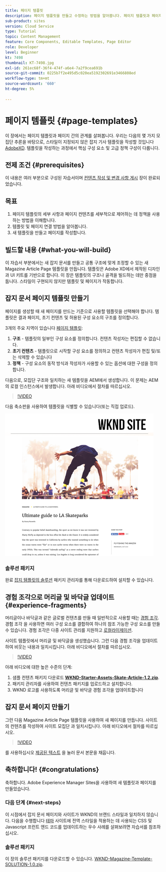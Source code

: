 ```yaml
---
title: 페이지 템플릿
description: 페이지 템플릿을 만들고 수정하는 방법을 알아봅니다. 페이지 템플릿과 페이지 간의 관계를 이해합니다. 컨텐츠에 대한 세부적인 거버넌스 및 브랜드 일관성을 제공하기 위해 페이지 템플릿의 정책을 구성하는 방법을 알아봅니다.  잘 구성된 잡지 기사 템플릿은 Adobe XD의 모집단 을 기반으로 만들어집니다.
sub-product: sites
version: Cloud Service
type: Tutorial
topic: Content Management
feature: Core Components, Editable Templates, Page Editor
role: Developer
level: Beginner
kt: 7498
thumbnail: KT-7498.jpg
exl-id: 261ec68f-36f4-474f-a6e4-7a2f9cea691b
source-git-commit: 0225b7f2e495d5c020ea5192302691e3466808ed
workflow-type: tm+mt
source-wordcount: '660'
ht-degree: 5%

---
```


# 페이지 템플릿 {#page-templates}

이 장에서는 페이지 템플릿과 페이지 간의 관계를 살펴봅니다. 우리는 다음의 몇 가지 모집단 추론을 바탕으로, 스타일이 지정되지 않은 잡지 기사 템플릿을 작성할 것입니다 [AdobeXD](https://www.adobe.com/products/xd.html). 템플릿을 작성하는 과정에서 핵심 구성 요소 및 고급 정책 구성이 다룹니다.

## 전제 조건 {#prerequisites}

이 내용은 여러 부분으로 구성된 자습서이며 [컨텐츠 작성 및 변경 사항 게시](./author-content-publish.md) 장이 완료되었습니다.

## 목표

1. 페이지 템플릿의 세부 사항과 페이지 컨텐츠를 세부적으로 제어하는 데 정책을 사용하는 방법을 이해합니다.
1. 템플릿 및 페이지 연결 방법을 알아봅니다.
1. 새 템플릿을 만들고 페이지를 작성합니다.

## 빌드할 내용 {#what-you-will-build}

이 자습서 부분에서는 새 잡지 문서를 만들고 공통 구조에 맞게 조정할 수 있는 새 Magazine Article Page 템플릿을 만듭니다. 템플릿은 Adobe XD에서 제작된 디자인과 UI 키트를 기반으로 합니다. 이 장은 템플릿의 구조나 골격을 빌드하는 데만 중점을 둡니다. 스타일이 구현되지 않지만 템플릿 및 페이지가 작동합니다.

## 잡지 문서 페이지 템플릿 만들기

페이지를 생성할 때 새 페이지를 만드는 기준으로 사용할 템플릿을 선택해야 합니다. 템플릿은 결과 페이지, 초기 컨텐츠 및 허용된 구성 요소의 구조를 정의합니다.

3개의 주요 지역이 있습니다 [페이지 템플릿](https://experienceleague.adobe.com/docs/experience-manager-cloud-service/sites/authoring/features/templates.html):

1. **구조** - 템플릿의 일부인 구성 요소를 정의합니다. 컨텐츠 작성자는 편집할 수 없습니다.
1. **초기 컨텐츠** - 템플릿으로 시작할 구성 요소를 정의하고 컨텐츠 작성자가 편집 및/또는 삭제할 수 있습니다
1. **정책** - 구성 요소의 동작 방식과 작성자가 사용할 수 있는 옵션에 대한 구성을 정의합니다.

다음으로, 모집단 구조와 일치하는 새 템플릿을 AEM에서 생성합니다. 이 문제는 AEM의 로컬 인스턴스에서 발생합니다. 아래 비디오에서 절차를 따르십시오.

>[!VIDEO](https://video.tv.adobe.com/v/332915/?quality=12&learn=on)

다음 축소판을 사용하여 템플릿을 식별할 수 있습니다(또는 직접 업로드).

![문서 페이지 템플릿 축소판](./assets/page-templates/article-page-template-thumbnail.png)


### 솔루션 패키지

완료 [잡지 템플릿의 솔루션](assets/page-templates/WKND-Magazine-Template-SOLUTION-1.1.zip) 패키지 관리자를 통해 다운로드하여 설치할 수 있습니다.

## 경험 조각으로 머리글 및 바닥글 업데이트 {#experience-fragments}

머리글이나 바닥글과 같은 글로벌 컨텐츠를 만들 때 일반적으로 사용할 때는 [경험 조각](https://experienceleague.adobe.com/docs/experience-manager-learn/sites/experience-fragments/experience-fragments-feature-video-use.html). 경험 조각 을 사용하면 여러 구성 요소를 결합하여 하나의 참조 가능한 구성 요소를 만들 수 있습니다. 경험 조각은 다중 사이트 관리를 지원하고 [로컬라이제이션](https://experienceleague.adobe.com/docs/experience-manager-core-components/using/components/experience-fragment.html?lang=en#localized-site-structure).

사이트 템플릿에서 머리글 및 바닥글을 생성했습니다. 그런 다음 경험 조각을 업데이트하여 비웃는 내용과 일치시킵니다. 아래 비디오에서 절차를 따르십시오.

>[!VIDEO](https://video.tv.adobe.com/v/332916/?quality=12&learn=on)

아래 비디오에 대한 높은 수준의 단계:

1. 샘플 컨텐츠 패키지 다운로드 **[WKND-Starter-Assets-Skate-Article-1.2.zip](assets/page-templates/WKND-Starter-Assets-Skate-Article-1.2.zip)**.
1. 패키지 관리자를 사용하여 컨텐츠 패키지를 업로드하고 설치합니다.
1. WKND 로고를 사용하도록 머리글 및 바닥글 경험 조각을 업데이트합니다

## 잡지 문서 페이지 만들기

그런 다음 Magazine Article Page 템플릿을 사용하여 새 페이지를 만듭니다. 사이트의 컨텐츠를 작성하여 사이트 모집단 과 일치시킵니다. 아래 비디오에서 절차를 따르십시오.

>[!VIDEO](https://video.tv.adobe.com/v/332917/?quality=12&learn=on)

를 사용하십시오 [제공된 텍스트](./assets/page-templates/la-skateparks-copy.txt) 을 눌러 문서 본문을 채웁니다.

## 축하합니다! {#congratulations}

축하합니다. Adobe Experience Manager Sites을 사용하여 새 템플릿과 페이지를 만들었습니다.

### 다음 단계 {#next-steps}

이 시점에서 잡지 문서 페이지와 사이트가 WKND의 브랜드 스타일과 일치하지 않습니다. 다음을 수행합니다 [테마](theming.md) 사이트에 전역 스타일을 적용하는 데 사용되는 CSS 및 Javascript 프런트 엔드 코드를 업데이트하는 우수 사례를 살펴보려면 자습서를 참조하십시오.

### 솔루션 패키지

이 장의 솔루션 패키지를 다운로드할 수 있습니다. [WKND-Magazine-Template-SOLUTION-1.0.zip](assets/page-templates/WKND-Magazine-Template-SOLUTION-1.0.zip).
